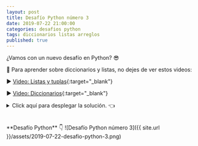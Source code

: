 ```yaml
---
layout: post
title: Desafío Python número 3
date: 2019-07-22 21:00:00
categories: desafios python
tags: diccionarios listas arreglos
published: true
---
```


¿Vamos con un nuevo desafío en Python? 😎

🎥 Para aprender sobre diccionarios y listas, no dejes de ver estos videos:

▶️ [Video: Listas y tuplas](www.youtube.com/watch?v=TEHBEGj1MSU){:target="_blank"}

▶️ [Video: Diccionarios](www.youtube.com/watch?v=ymaBXPjiaPY){:target="_blank"}


<details><summary>Click aquí para desplegar la solución. 👈</summary>
<br />✏️ Explicación: este algoritmo guarda datos en un diccionario donde las claves son nombres de plantas (tipo string) y los valores son listas que contienen propiedades de cada planta (elementos de las listas: de tipo string). Para evitar sobreescribir una lista si se ingresa una planta ya existente en el diccionario, se verifica previamente que la clave no exista en él, con el operador in.
<br />💻 [Código ejecutable](https://repl.it/@programacionde1/Python-Desafio-3){:target="_blank"}
<br />
<div markdown="1">![Solución al desafío]({{ site.url }}/assets/2019-07-22-desafio-python-3-solucion.png)
  </div></details>

<br />
<br />
**Desafío Python** 👇
![Desafío Python número 3]({{ site.url }}/assets/2019-07-22-desafio-python-3.png)
